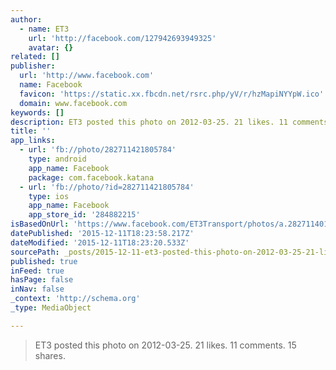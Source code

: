 ```yaml
---
author:
  - name: ET3
    url: 'http://facebook.com/127942693949325'
    avatar: {}
related: []
publisher:
  url: 'http://www.facebook.com'
  name: Facebook
  favicon: 'https://static.xx.fbcdn.net/rsrc.php/yV/r/hzMapiNYYpW.ico'
  domain: www.facebook.com
keywords: []
description: ET3 posted this photo on 2012-03-25. 21 likes. 11 comments. 15 shares.
title: ''
app_links:
  - url: 'fb://photo/282711421805784'
    type: android
    app_name: Facebook
    package: com.facebook.katana
  - url: 'fb://photo/?id=282711421805784'
    type: ios
    app_name: Facebook
    app_store_id: '284882215'
isBasedOnUrl: 'https://www.facebook.com/ET3Transport/photos/a.282711401805786.66625.127942693949325/282711421805784/?type=3'
datePublished: '2015-12-11T18:23:58.217Z'
dateModified: '2015-12-11T18:23:20.533Z'
sourcePath: _posts/2015-12-11-et3-posted-this-photo-on-2012-03-25-21-likes-11-comments.md
published: true
inFeed: true
hasPage: false
inNav: false
_context: 'http://schema.org'
_type: MediaObject

---
```

> ET3 posted this photo on 2012-03-25&period; 21 likes&period; 11 comments&period; 15 shares&period;